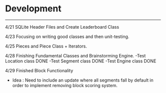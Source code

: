 # Development

---
4/21 SQLite Header Files and Create Leaderboard Class

4/23 Focusing on writing good classes and then unit-testing. 

4/25 Pieces and Piece Class + Iterators.

4/28 Finishing Fundamental Classes and Brainstorming Engine.
-Test Location class DONE
-Test Segment class DONE
-Test Engine class DONE

4/29 Finished Block Functionality
* Idea : Need to include an update where all segments fall by default in order to implement removing block scoring system.